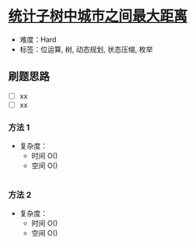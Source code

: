 # [统计子树中城市之间最大距离](https://leetcode-cn.com/problems/count-subtrees-with-max-distance-between-cities/)

- 难度：Hard
- 标签：位运算, 树, 动态规划, 状态压缩, 枚举

## 刷题思路

- [ ] xx
- [ ] xx

### 方法 1

- 复杂度：
    - 时间 O()
    - 空间 O()

``` js

```

### 方法 2

- 复杂度：
    - 时间 O()
    - 空间 O()

``` js

```
